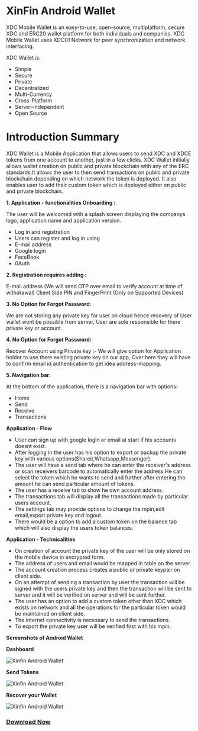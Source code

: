 # XinFin Android Wallet

XDC Mobile Wallet is an easy-to-use, open-source, multiplatform, secure XDC and ERC20 wallet platform for both individuals and companies. XDC Mobile Wallet uses XDC01 Network for peer synchronization and network interfacing.

XDC Wallet is:

- Simple
- Secure
- Private
- Decentralized
- Multi-Currency
- Cross-Platform
- Server-Independent
- Open Source

# Introduction Summary

XDC Wallet is a Mobile Application that allows users to send XDC and XDCE tokens from one account to another, just in a few clicks. XDC Wallet initially allows wallet creation on public and private blockchain with any of the ERC standards.It allows the user to then send transactions on public and private blockchain depending on which network the token is deployed. It also enables user to add their custom token which is deployed either on public and private blockchain.

**1. Application - functionalities Onboarding :**

The user will be welcomed with a splash screen displaying the companys logo, application name and application version.

- Log in and registration
- Users can register and log in using
- E-mail address
- Google login
- FaceBook
- 0Auth

**2. Registration requires adding :**

E-mail address (We will send OTP over email to verify account at time of withdrawal)
Client Side PIN and FingerPrint (Only on Supported Devices)


**3. No Option for Forgot Password:**

We are not storing any private key for user on cloud hence recovery of User wallet wont be possible from server, User are sole responsible for there private key or account.


**4. No Option for Forgot Password:**

Recover Account using Private key :- We will give option for Application holder to use there existing private key on our app, Over here they will have to confirm email id authentication to get idea address-mapping.


**5. Navigation bar:**

At the bottom of the application, there is a navigation bar with options:

- Home
- Send
- Receive
- Transactions

**Application - Flow**

- User can sign up with google login or email at start if his accounts doesnt exist.
- After logging in the user has his option to export or backup the private key with various options(Shareit,Whatsapp,Messenger).
- The user will have a send tab where he can enter the receiver's address or scan receivers barcode to automatically enter the address.He can select the token which he wants to send and further after entering the amount he can send particular amount of tokens.
- The user has a receive tab to show he own account address.
- The transactions tab will display all the transactions made by particular users account.
- The settings tab may provide options to change the mpin,edit email,export private key and logout.
- There would be a option to add a custom token on the balance tab which will also display the users token balances.


**Application - Technicalities**

- On creation of account the private key of the user will be only stored on the mobile device in encrypted form.
- The address of users and email would be mapped in table on the server.
- The account creation process creates a public or private keypair on client side.
- On an attempt of sending a transaction by user the transaction will be signed with the users private key and then the transaction will be sent to server and it will be verified on server and will be sent further.
- The user has an option to add a custom token other than XDC which exists on network and all the operations for the particular token would be maintained on client side.
- The internet connectivity is necessary to send the transactions.
- To export the private key user will be verified first with his mpin.


**Screenshots of Android Wallet**

**Dashboard**

![Xinfin Android Wallet](/assets/mobile1.jpg)

**Send Tokens**

![Xinfin Android Wallet](/assets/mobile2.jpg)

**Recover your Wallet**

![Xinfin Android Wallet](/assets/mobile3.jpg)

### [Download Now](https://play.google.com/store/apps/details?id=com.xdcwallet)

